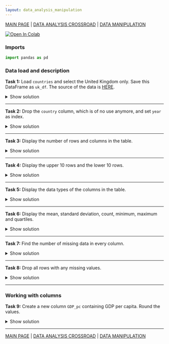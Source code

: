 ```yaml
---
layout: data_analysis_manipulation
---
```


[MAIN PAGE](https://soukupmarek-edin.github.io/) | [DATA ANALYSIS CROSSROAD](https://soukupmarek-edin.github.io/data_analysis/data_analysis_main.html) | [DATA MANIPULATION](https://soukupmarek-edin.github.io/data_analysis/manipulation_main.html)

[![Open In Colab](https://colab.research.google.com/assets/colab-badge.svg)](https://colab.research.google.com/drive/1z_S9y6VA5M3uab2UZJNhrPaUSsMbA2VZ?usp=sharing)

### Imports

```python
import pandas as pd
```

### Data load and description

**Task 1:** Load `countries` and select the United Kingdom only. Save this DataFrame as `uk_df`. The source of the data is 
[HERE](https://raw.githubusercontent.com/soukupmarek-edin/soukupmarek-edin.github.io/main/data_analysis/data/countries.csv).

<details>
  <summary>Show solution</summary>
  
  ```python
source = "https://raw.githubusercontent.com/soukupmarek-edin/soukupmarek-edin.github.io/main/data_analysis/data/countries.csv"

# option 1
uk_df = pd.read_csv(source, index_col='country').loc["United Kingdom"].reset_index()

# option 2
uk_df = pd.read_csv(source).query("country == 'United Kingdom'")

# option 3
uk_df = pd.read_csv(source)
uk_df = uk_df[uk_df['country']=='United Kingdom']
  ```
  
</details>

* * *

**Task 2:** Drop the `country` column, which is of no use anymore, and set `year` as index.

<details>
  <summary>Show solution</summary>
  
  ```python
uk_df = uk_df.drop('country', 1).set_index('year')
  ```
  
</details>

* * *

**Task 3:** Display the number of rows and columns in the table.

<details>
  <summary>Show solution</summary>
  
  ```python
uk_df.shape
  ```
  
</details>

* * *

**Task 4:** Display the upper 10 rows and the lower 10 rows.

<details>
  <summary>Show solution</summary>
  
  ```python
print(uk_df.head())
print(uk_df.tail())
  ```
  
</details>

* * *

**Task 5:** Display the data types of the columns in the table.

<details>
  <summary>Show solution</summary>
  
  ```python
uk_df.info()
  ```
  
</details>

* * *

**Task 6:** Display the mean, standard deviation, count, minimum, maximum and quartiles.

<details>
  <summary>Show solution</summary>
  
  ```python
uk_df.describe()
  ```
  
</details>

* * *

**Task 7:** Find the number of missing data in every column.

<details>
  <summary>Show solution</summary>
  
  ```python
uk_df.isna().sum()
  ```
  
</details>

* * *

**Task 8:** Drop all rows with any missing values.

<details>
  <summary>Show solution</summary>
  
  ```python
uk_df.dropna(inplace=True)
  ```
  
</details>

* * *

### Working with columns

**Task 9:** Create a new column `GDP_pc` containing GDP per capita. Round the values.

<details>
  <summary>Show solution</summary>
  
  ```python
# option 1
uk_df['GDP_pc'] = uk_df['GDP'] / uk_df['population']

# option 2
uk_df = uk_df.assign(GDP_pc = uk_df.GDP / uk_df.population)

# rounding
uk_df['GDP_pc'] = uk_df['GDP_pc'].round()
  ```
  
</details>

* * *


[MAIN PAGE](https://soukupmarek-edin.github.io/) | [DATA ANALYSIS CROSSROAD](https://soukupmarek-edin.github.io/data_analysis/data_analysis_main.html) | [DATA MANIPULATION](https://soukupmarek-edin.github.io/data_analysis/manipulation_main.html)











